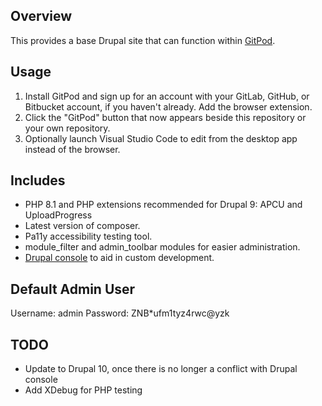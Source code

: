 ## Overview

This provides a base Drupal site that can function within [GitPod](https://gitpod.io).

## Usage

1. Install GitPod and sign up for an account with your GitLab, GitHub, or Bitbucket account, if you haven't already. Add the browser extension.
1. Click the "GitPod" button that now appears beside this repository or your own repository.
1. Optionally launch Visual Studio Code to edit from the desktop app instead of the browser.

## Includes

- PHP 8.1 and PHP extensions recommended for Drupal 9: APCU and UploadProgress
- Latest version of composer.
- Pa11y accessibility testing tool.
- module_filter and admin_toolbar modules for easier administration.
- [Drupal console](https://drupalconsole.com/) to aid in custom development.

## Default Admin User
Username: admin
Password: ZNB*ufm1tyz4rwc@yzk

## TODO

- Update to Drupal 10, once there is no longer a conflict with Drupal console
- Add XDebug for PHP testing